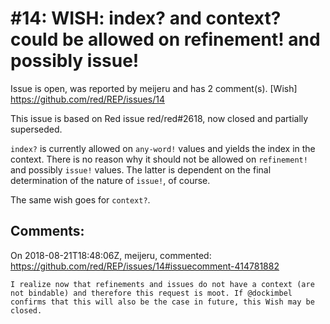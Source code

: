 
#14: WISH: index? and context? could be allowed on refinement! and possibly issue!
================================================================================
Issue is open, was reported by meijeru and has 2 comment(s).
[Wish]
<https://github.com/red/REP/issues/14>

This issue is based on Red issue red/red#2618, now closed and partially superseded.

`index?` is currently allowed on `any-word!` values and yields the index in the context. There is no reason
why it should not be allowed on `refinement!` and possibly `issue!` values. The latter is dependent on the final determination of the nature of `issue!`, of course.

The same wish goes for `context?`.


Comments:
--------------------------------------------------------------------------------

On 2018-08-21T18:48:06Z, meijeru, commented:
<https://github.com/red/REP/issues/14#issuecomment-414781882>

    I realize now that refinements and issues do not have a context (are not bindable) and therefore this request is moot. If @dockimbel confirms that this will also be the case in future, this Wish may be closed.


